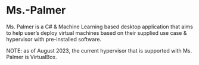 # Ms.-Palmer
Ms. Palmer is a C# & Machine Learning based desktop application that aims to help user’s deploy virtual machines based on their supplied use case & hypervisor with pre-installed software. 

NOTE: as of August 2023, the current hypervisor that is supported with Ms. Palmer is VirtualBox. 
